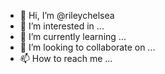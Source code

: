 - 👋 Hi, I’m @rileychelsea
- 👀 I’m interested in ...
- 🌱 I’m currently learning ...
- 💞️ I’m looking to collaborate on ...
- 📫 How to reach me ...

<!---
rileychelsea/rileychelsea is a ✨ special ✨ repository because its `README.md` (this file) appears on your GitHub profile.
You can click the Preview link to take a look at your changes.
--->
